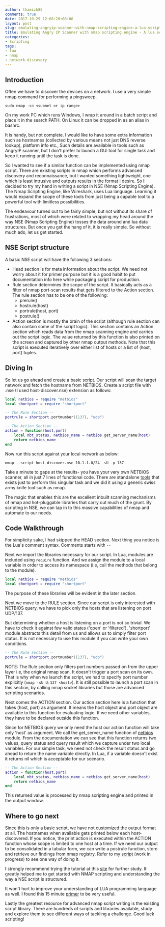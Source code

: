 ```yaml
---
author: thamizh85
comments: true
date: 2017-10-29 12:08:28+08:00
layout: post
slug: emulating-angryip-scanner-with-nmap-scripting-engine-a-lua-scripting-primer
title: Emulating Angry IP Scanner with nmap scripting engine - A lua scripting primer
categories:
- Scripting
tags:
- lua
- nmap
- network-discovery
---
```

## Introduction
Often we have to discover the devices on a network. I use a very simple nmap command for performing a pingsweep. 

`sudo nmap -sn <subnet or ip range>`

On my work PC which runs Windows, I wrap it around in a batch script and place it in the search PATH. On Linux it can be dropped in as an alias in bashrc.

It is handy, but not complete. I would like to have some extra information such as hostnames (collected by various means not just DNS reverse lookup), platform info etc., Such details are available in tools such as AngryIP scanner, but I don't prefer to launch a GUI tool for single task and keep it running until the task is done. 

So I wanted to see if a similar function can be implemented using nmap script. There are existing scripts in nmap which performs advanced discovery and reconnaissance, but I wanted something lightweight, one which is least intrusive and outputs results in the format I desire. So I decided to try my hand in writing a script in NSE (Nmap Scripting Engine). The Nmap Scripting Engine, like Wireshark, uses Lua language. Learning it would expand the scope of these tools from just being a capable tool to a powerful tool with limitless possibilities. 

The endeavour turned out to be fairly simple, but not without its share of frustrations, most of which were related to wrapping my head around the way NSE (Nmap Scripting Engine) tosses the data around and lua data structures. But once you get the hang of it, it is really simple. So without much ado, let us get started.

## NSE Script structure
A basic NSE script will have the following 3 sections: 
- Head section is for meta information about the script. We need not worry about it for primer purpose but it is a good habit to put documentation info here while packaging script for production.
- Rule section determines the scope of the script. It basically acts as a filter of nmap port-scan results that gets filtered to the Action section. The rule section has to be one of the following:
  - prerule()
  - hostrule(host)
  - portrule(host, port)
  - postrule()
- Action section is mostly the brain of the script (although rule section can also contain some of the script logic). This section contains an Action section which reads data from the nmap scanning engine and carries out the script logic. The value returned by this function is also printed on the screen and captured by other nmap output methods. Note that this script is executed iteratively over either list of hosts or a list of (host, port) tuples. 

## Diving In
So let us go ahead and create a basic script. Our script will scan the target network and fetch the hostname from NETBIOS. Create a script file with .nse (I used host-discover.nse) extension as follows:

```lua
local netbios = require "netbios"
local shortport = require "shortport"

-- The Rule Section --
portrule = shortport.portnumber({137}, "udp")

-- The Action Section --
action = function(host,port)
    local nbt_status, netbios_name = netbios.get_server_name(host)
    return netbios_name
end
```
Now run this script against your local network as below:

`nmap --script host-discover.nse 10.1.1.0/24 -sU -p 137`

Take a minute to gape at the results- you have your very own NETBIOS scanner, all in just 7 lines of functional code. There are standalone [tools](http://unixwiz.net/tools/nbtscan.html) that exists just to perform this singular task and we did it using a generic swiss army knife tool such as nmap. 

The magic that enables this are the excellent inbuilt scanning mechanisms of nmap and hot-pluggable libraries that carry out much of the grunt. By scripting in NSE, we can tap in to this massive capabilities of nmap and automate to our needs.

## Code Walkthrough
For simplicity sake, I had skipped the HEAD section. Next thing you notice is the  Lua's comment syntax. Comments starts with `--`

Next we import the libraries necessary for our script. In Lua, modules are included using `require` function. And we assign the module to a local variable in order to access its namespace (i.e, call the methods that belong to the module). 

```lua
local netbios = require "netbios"
local shortport = require "shortport"
```
The purpose of these libraries will be evident in the later section. 

Next we move to the RULE section. Since our script is only interested with NETBIOS query, we have to pick only the hosts that are listening on port UDP/137.

But determining whether a host is listening on a port is not so trivial. We have to check it against few valid states ('open' or 'filtered'). 'shortport' module abstracts this detail from us and allows us to simply filter port status. It is not necessary to use this  module if you can write your own conditions.

```lua
-- The Rule Section --
portrule = shortport.portnumber({137}, "udp")
```
NOTE: The Rule section only filters port numbers passed on from the upper layer i.e, the original nmap scan. It doesn't trigger a port scan on its own. That is why when we launch the script, we had to specify port number explicitly (`nmap -sU U:137 <host>`). It is still possible to launch a port scan in this section, by calling nmap socket libraries but those are advanced scripting scenarios.

Next comes the ACTION section. Our action section here is a function that takes (host, port) as argument. It means the host object and port object are available to this function for evaluating logic. If we need other variables, they have to be declared outside this function.

Since for NETBIOS query we only need the host our action function will take only 'host' as argument. We call the get_server_name function of [netbios](https://nmap.org/nsedoc/lib/netbios.html#get_server_name) module. From the documentation we can see that this function returns two values, query status and query result which we capture under two local variables. For our simple task, we need not check the result status and go ahead to return the name variable directly. In Lua, if a variable doesn't exist it returns nil which is acceptable for our scenario.
```lua
-- The Action Section --
action = function(host,port)
    local nbt_status, netbios_name = netbios.get_server_name(host)
    return netbios_name
end
```
This returned value is processed by nmap scripting engine and printed in the output window. 

## Where to go next
Since this is only a basic script, we have not customized the output format at all. The hostnames when available gets printed below each host-discovered. If you notice, the print action is executed within the ACTION function whose scope is limited to one host at a time. If we need our output to be consolidated in a tabular form, we can write a postrule function, store and retrieve our findings from nmap registry. Refer to my [script](https://raw.githubusercontent.com/thamizh85/Nmap-scripts/master/hostinfo-discover.nse) (work in progress) to see one way of doing it.

I strongly recommend trying the tutorial at this [site](https://thesprawl.org/research/writing-nse-scripts-for-vulnerability-scanning/) for further study. It greatly helped me to get started with NMAP scripting and understanding the way a NSE script is structured.

It won't hurt to improve your understanding of LUA programming language as well. I found this 15 minute [primer](http://tylerneylon.com/a/learn-lua/) to be very useful.

Lastly the greatest resource for advanced nmap script writing is the existing script library. There are hundreds of scripts and libraries available, study and explore them to see different ways of tackling a challenge. Good luck scripting!